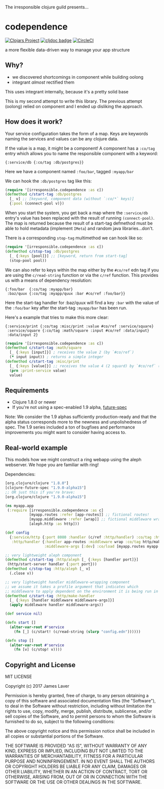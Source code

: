 The irresponsible clojure guild presents...

# codependence

[![Clojars Project](https://img.shields.io/clojars/v/irresponsible/codependence.svg)](https://clojars.org/irresponsible/codependence)
[![cljdoc badge](https://cljdoc.org/badge/irresponsible/codependence)](https://cljdoc.org/d/irresponsible/codependence)
[![CircleCI](https://circleci.com/gh/clj-commons/codependence.svg?style=svg)](https://circleci.com/gh/clj-commons/codependence)

a more flexible data-driven way to manage your app structure

## Why?

- we discovered shortcomings in component while building oolong
- integrant *almost* rectified them

This uses integrant internally, because it's a pretty solid base

This is my second attempt to write this library. The previous attempt
(oolong) relied on component and I ended up disliking the approach.

## How does it work?

Your service configuration takes the form of a map. Keys are keywords naming the services and values can be any clojure data.

If the value is a map, it might be a component! A component has a `:co/tag` entry which allows you to name the responsible component with a keyword:

```edn
{:service/db {:co/tag :db/postgres}}
```

Here we have a component named `:foo/bar`, tagged `:myapp/bar`

We can hook the `:db/postgres` tag like this:

```clojure
(require '[irresponsible.codependence :as c])
(defmethod c/start-tag :db/postgres
  [_ v] ;; [keyword, component data (without `:co/*` keys)]
  {:pool (connect-pool v)})
```

When you start the system, you get back a map where the `:service/db`
entry's value has been replaced with the result of running
`(connect-pool)`. The map is returned because the result of a
start-tag defmethod must be able to hold metadata (implement `IMeta`)
and random java libraries...don't.

There is a corresponding `stop-tag` multimethod we can hook like so:

```clojure
(require '[irresponsible.codependence :as c])
(defmethod c/stop-tag :db/postgres
  [_ {:keys [pool]}] ;; [keyword, return from start-tag]
  (stop-pool pool))
```

We can also refer to keys within the map either by the `#co/ref` edn tag if you are using the `c/read-string` function or via the `c/ref` function. This provides us with a means of dependency resolution:

```edn
{:foo/bar  {:co/tag :myapp/bar}
 :baz/quux {:co/tag :myapp/quux :bar #co/ref :foo/bar}}
```

Here the start-tag handler for :baz/quux will find a key `:bar` with the value of the `:foo/bar` key after the start-tag `:myapp/bar` has been run.

Here's a example that tries to make this more clear:

```edn
{:service/print {:co/tag :misc/print :value #co/ref :service/square}
 :service/square {:co/tag :math/square :input #co/ref :data/input}
 :data/input 2}
```

```clojure
(require '[irresponsible.codependence :as c])
(defmethod c/start-tag :math/square
  [_ {:keys [input]}] ; receives the value 2 (by `#co/ref`)
  (* input input)) ; returns a simple integer
(defmethod c/start-tag :misc/print
  [_ {:keys [value]}] ;; receives the value 4 (2 squard) by `#co/ref` (because :math/square has already been started)
  (prn :print-service value)
  value)
```

## Requirements

* Clojure 1.8.0 or newer
* If you're not using a spec-enabled 1.9 alpha, [future-spec](https://github.com/tonsky/clojure-future-spec)

Note: We consider the 1.9 alphas sufficiently production-ready and that the
alpha status corresponds more to the newness and unpolishedness of spec.
The 1.9 series included a ton of bugfixes and performance improvements you
might want to consider having access to.

## Real-world example

This models how we might construct a ring webapp using the aleph webserver. We hope you are familiar with ring!

Dependencies:

```clojure
[org.clojure/clojure "1.8.0"]
[clojure-future-spec "1.9.0-alpha15"]
;; OR just this if you're brave:
[org.clojure/clojure "1.9.0-alpha15"]
```

```clojure
(ns myapp.app
 (:require [irresponsible.codependence :as c]
           [myapp.routes :refer [app-routes]] ;; fictional routes!
           [myapp.middleware :refer [wrap]] ;; fictional middleware wrapper!
           [aleph.http :as http]))

(def config
  {:service/http {:port 8080 :handler (c/ref :http/handler) :co/tag :http/aleph}
   :http/handler {:handler app-routes :middleware wrap :co/tag http/make-handler
                  :middleware-args [:dev] :co/load [myapp.routes myapp.middleware]}})

;; very lightweight aleph component
(defmethod c/start-tag :http/aleph [_ {:keys [handler port]}]
 (http/start-server handler {:port port}))
(defmethod c/stop-tag :http/aleph [_ v]
  (.close v))

;; very lightweight handler middleware-wrapping component
;; we assume it takes a profile argument that indicates which
;; middleware to apply dependent on the environment it is being run in
(defmethod c/start-tag :http/make-handler
  [_ {:keys [handler middleware middleware-args]}]
  (apply middleware handler middleware-args))

(def service nil)

(defn start []
  (alter-var-root #'service
    (fn [_] (c/start! (c/read-string (slurp "config.edn"))))))

(defn stop []
  (alter-var-root #'service
    (fn [v] (c/stop! v))))

```

## Copyright and License

MIT LICENSE

Copyright (c) 2017 James Laver

Permission is hereby granted, free of charge, to any person obtaining a copy of this software and associated documentation files (the "Software"), to deal in the Software without restriction, including without limitation the rights to use, copy, modify, merge, publish, distribute, sublicense, and/or sell copies of the Software, and to permit persons to whom the Software is furnished to do so, subject to the following conditions:

The above copyright notice and this permission notice shall be included in all copies or substantial portions of the Software.

THE SOFTWARE IS PROVIDED "AS IS", WITHOUT WARRANTY OF ANY KIND, EXPRESS OR IMPLIED, INCLUDING BUT NOT LIMITED TO THE WARRANTIES OF MERCHANTABILITY, FITNESS FOR A PARTICULAR PURPOSE AND NONINFRINGEMENT. IN NO EVENT SHALL THE AUTHORS OR COPYRIGHT HOLDERS BE LIABLE FOR ANY CLAIM, DAMAGES OR OTHER LIABILITY, WHETHER IN AN ACTION OF CONTRACT, TORT OR OTHERWISE, ARISING FROM, OUT OF OR IN CONNECTION WITH THE SOFTWARE OR THE USE OR OTHER DEALINGS IN THE SOFTWARE.

